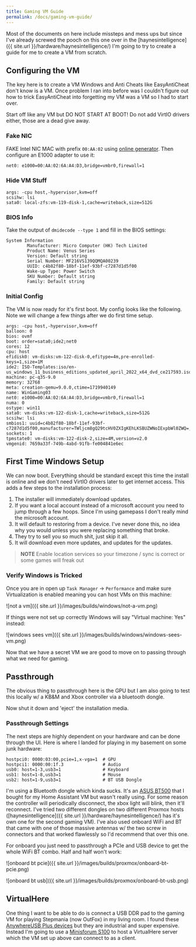 ```yaml
---
title: Gaming VM Guide 
permalink: /docs/gaming-vm-guide/
---
```


Most of the documents on here include missteps and mess ups but since I've already screwed the pooch on this one over in the [haynesintelligence]({{ site.url }}/hardware/haynesintelligence/) I'm going to try to create a guide for me to create a VM from scratch.

## Configuring the VM

The key here is to create a VM Windows and Anti Cheats like EasyAntiCheat don't know is a VM. Once problem I ran into before was I couldn't figure out how to trick EasyAntiCheat into forgetting my VM was a VM so I had to start over.

Start off like any VM but DO NOT START AT BOOT! Do not add VirtIO drivers either, those are a dead give away.

### Fake NIC

FAKE Intel NIC MAC with prefix `00:AA:02` using [online generator](https://dnschecker.org/mac-address-generator.php). Then configure an E1000 adapter to use it:

```
net0: e1000=00:AA:02:6A:A4:D3,bridge=vmbr0,firewall=1
```

### Hide VM Stuff

```
args: -cpu host,-hypervisor,kvm=off
scsihw: lsi
sata0: local-zfs:vm-119-disk-1,cache=writeback,size=512G
```

### BIOS Info

Take the output of `dmidecode --type 1` and fill in the BIOS settings:

```
System Information
        Manufacturer: Micro Computer (HK) Tech Limited
        Product Name: Venus Series
        Version: Default string
        Serial Number: MF216VS139QQMQA00239
        UUID: c4b82f80-18bf-11ef-93bf-c7287d1d5f00
        Wake-up Type: Power Switch
        SKU Number: Default string
        Family: Default string
```

### Initial Config

The VM is now ready for it's first boot. My config looks like the following. Note we will change a few things after we do first time setup.

```
args: -cpu host,-hypervisor,kvm=off
balloon: 0
bios: ovmf
boot: order=sata0;ide2;net0
cores: 12
cpu: host
efidisk0: vm-disks:vm-122-disk-0,efitype=4m,pre-enrolled-keys=1,size=1M
ide2: ISO-Templates:iso/en-us_windows_11_business_editions_updated_april_2022_x64_dvd_ce217593.iso,media=cdrom,size=5460642K
machine: pc-q35-9.0
memory: 32768
meta: creation-qemu=9.0.0,ctime=1719940149
name: WinGaming03
net0: e1000=00:AA:02:6A:A4:D3,bridge=vmbr0,firewall=1
numa: 0
ostype: win11
sata0: vm-disks:vm-122-disk-1,cache=writeback,size=512G
scsihw: lsi
smbios1: uuid=c4b82f80-18bf-11ef-93bf-c7287d1d5f00,manufacturer=TWljcm8gQ29tcHV0ZXIgKEhLKSBUZWNoIExpbWl0ZWQ=,product=VmVudXMgU2VyaWVz,version=RGVmYXVsdCBzdHJpbmc=,serial=TUYyMTZWUzEzOVFRTVFBMDAyMzk=,sku=RGVmYXVsdCBzdHJpbmc=,family=RGVmYXVsdCBzdHJpbmc=,base64=1
sockets: 1
tpmstate0: vm-disks:vm-122-disk-2,size=4M,version=v2.0
vmgenid: 7659a33f-749b-4abd-91fb-fe004841e6ec
```

## First Time Windows Setup

We can now boot. Everything should be standard except this time the install is online and we don't need VirtIO drivers later to get internet access. This adds a few steps to the installation process:

1. The installer will immediately download updates.
2. If you want a local account instead of a microsoft account you need to jump through a few hoops. Since I'm using gamepass I don't really mind the microsoft account. 
3. It will default to restoring from a device. I've never done this, no idea why you would unless you were replacing something that broke. 
4. They try to sell you so much shit, just skip it all. 
5. It will download even more updates, and updates for the updates.

> **NOTE** Enable location services so your timezone / sync is correct or some games will freak out

### Verify Windows is Tricked

Once you are in open up `Task Manager` -> `Performance` and make sure Virtualization is enabled meaning you can host VMs on this machine:

![not a vm]({{ site.url }}/images/builds/windows/not-a-vm.png)

If things were not set up correctly Windows will say "Virtual machine: Yes" instead:

![windows sees vm]({{ site.url }}/images/builds/windows/windows-sees-vm.png)

Now that we have a secret VM we are good to move on to passing through what we need for gaming.

## Passthrough

The obvious thing to passthrough here is the GPU but I am also going to test this locally w/ a KB&M and Xbox controller via a bluetooth dongle. 

Now shut it down and 'eject' the installation media.

### Passthrough Settings

The next steps are highly dependent on your hardware and can be done through the UI. Here is where I landed for playing in my basement on some junk hardware:

```
hostpci0: 0000:03:00,pcie=1,x-vga=1  # GPU
hostpci1: 0000:00:1f.3               # Audio 
usb0: host=1-3,usb3=1                # Keyboard
usb1: host=1-8,usb3=1                # Mouse
usb2: host=1-9,usb3=1                # BT USB Dongle
```

I'm using a Bluetooth dongle which kinda sucks. It's an [ASUS BT500](https://www.asus.com/us/networking-iot-servers/adapters/all-series/usb-bt500/) that I bought for my Home Assistant VM but wasn't really using. For some reason the controller will periodically disconnect, the xbox light will blink, then it'll reconnect. I've tried two different dongles on two different Proxmox hosts ([haynesintelligence]({{ site.url }}/hardware/haynesintelligence/) has it's own one for the second gaming VM). I've also used onboard WiFi and BT that came with one of those massive antennas w/ the two screw in connectors and that worked flawlessly so I'd recommend that over this one. 

For onboard you just need to passthrough a PCIe and USB device to get the whole WiFi BT combo. Half and half won't work:

![onboard bt pcie]({{ site.url }}/images/builds/proxmox/onboard-bt-pcie.png)

![onboard bt usb]({{ site.url }}/images/builds/proxmox/onboard-bt-usb.png)

## VirtualHere

One thing I want to be able to do is connect a USB DDR pad to the gaming VM for playing Stepmania (now OutFox) in my living room. I found these [AnywhereUSB Plus devices](https://www.digi.com/products/networking/infrastructure-management/usb-connectivity/usb-over-ip/anywhereusb) but they are industrial and super expensive. Instead I'm going to use a [Minisforum S100](https://store.minisforum.com/products/minisforum-s100) to host a VirtualHere server which the VM set up above can connect to as a client.

